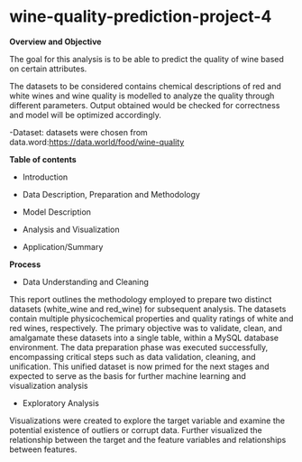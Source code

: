 # wine-quality-prediction-project-4

**Overview and Objective**

The goal for this analysis is to be able to predict the quality of wine based on certain attributes.

The datasets to be considered contains chemical descriptions of red and white wines and wine quality is modelled to analyze the quality through different parameters.
Output obtained would be checked for correctness and model will be optimized accordingly.

-Dataset: datasets were chosen from data.word:https://data.world/food/wine-quality



**Table of contents**


- Introduction
  
- Data Description, Preparation and Methodology
  
- Model Description

- Analysis and Visualization 

- Application/Summary

**Process**

- Data Understanding and Cleaning

This report outlines the methodology employed to prepare two distinct datasets (white_wine and red_wine) for subsequent analysis. The datasets contain multiple physicochemical properties and quality ratings of white and red wines, respectively. The primary objective was to validate, clean, and amalgamate these datasets into a single table, within a MySQL database environment.
The data preparation phase was executed successfully, encompassing critical steps such as data validation, cleaning, and unification. This unified dataset is now primed for the next stages and expected to serve as the basis for further machine learning and visualization analysis


- Exploratory Analysis

Visualizations were created to explore the target variable and examine the potential existence of outliers or corrupt data. Further visualized the relationship between the target and the feature variables and relationships between features.

